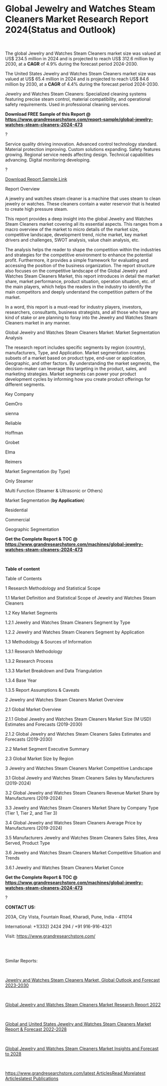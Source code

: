<h1>Global Jewelry and Watches Steam Cleaners Market Research Report 2024(Status and Outlook)</h1><br/><p>The global Jewelry and Watches Steam Cleaners market size was valued at US$ 234.5 million in 2024 and is projected to reach US$ 312.6 million by 2030, at a <strong>CAGR</strong> of 4.9% during the forecast period 2024-2030.</p>
 
 
 
 <p>The United States Jewelry and Watches Steam Cleaners market size was valued at US$ 65.4 million in 2024 and is projected to reach US$ 84.6 million by 2030, at a <strong>CAGR</strong> of 4.4% during the forecast period 2024-2030.</p>
 
 
 
 <p>Jewelry and Watches Steam Cleaners: Specialized cleaning systems featuring precise steam control, material compatibility, and operational safety requirements. Used in professional cleaning services.</p>
 
 
 
 <div><b>Download FREE Sample of this Report @ <a href="https://www.grandresearchstore.com/report-sample/global-jewelry-watches-steam-cleaners-2024-473">https://www.grandresearchstore.com/report-sample/global-jewelry-watches-steam-cleaners-2024-473</a></b></div>
 
 
 
 <p>? </p>
 
 
 
 <p>Service quality driving innovation. Advanced control technology standard. Material protection improving. Custom solutions expanding. Safety features growing. Regional service needs affecting design. Technical capabilities advancing. Digital monitoring developing.</p>
 
 
 
 <p>? </p>
 
 
 
 <p><a href="https://www.grandresearchstore.com/mr-admin/report-sample/global-jewelry-watches-steam-cleaners-2024-473">Download Report Sample Link</a></p>
 
 
 
 <p>Report Overview</p>
 
 
 
 <p>A jewelry and watches steam cleaner is a machine that uses steam to clean jewelry or watches. These cleaners contain a water reservoir that is heated to create high pressure steam.</p>
 
 
 
 <p>This report provides a deep insight into the global Jewelry and Watches Steam Cleaners market covering all its essential aspects. This ranges from a macro overview of the market to micro details of the market size, competitive landscape, development trend, niche market, key market drivers and challenges, SWOT analysis, value chain analysis, etc.</p>
 
 
 
 <p>The analysis helps the reader to shape the competition within the industries and strategies for the competitive environment to enhance the potential profit. Furthermore, it provides a simple framework for evaluating and accessing the position of the business organization. The report structure also focuses on the competitive landscape of the Global Jewelry and Watches Steam Cleaners Market, this report introduces in detail the market share, market performance, product situation, operation situation, etc. of the main players, which helps the readers in the industry to identify the main competitors and deeply understand the competition pattern of the market.</p>
 
 
 
 <p>In a word, this report is a must-read for industry players, investors, researchers, consultants, business strategists, and all those who have any kind of stake or are planning to foray into the Jewelry and Watches Steam Cleaners market in any manner.</p>
 
 
 
 <p>Global Jewelry and Watches Steam Cleaners Market: Market Segmentation Analysis</p>
 
 
 
 <p>The research report includes specific segments by region (country), manufacturers, Type, and Application. Market segmentation creates subsets of a market based on product type, end-user or application, Geographic, and other factors. By understanding the market segments, the decision-maker can leverage this targeting in the product, sales, and marketing strategies. Market segments can power your product development cycles by informing how you create product offerings for different segments.</p>
 
 
 
 <p>Key Company</p>
 
 
 
 <p>GemOro</p>
 
 
 
 <p>sienna</p>
 
 
 
 <p>Reliable</p>
 
 
 
 <p>Hoffman</p>
 
 
 
 <p>Grobet</p>
 
 
 
 <p>Elma</p>
 
 
 
 <p>Reimers</p>
 
 
 
 <p>Market Segmentation (by Type)</p>
 
 
 
 <p>Only Steamer</p>
 
 
 
 <p>Multi Function (Steamer & Ultrasonic or Others)</p>
 
 
 
 <p>Market Segmentation (<strong>by Application</strong>)</p>
 
 
 
 <p>Residential</p>
 
 
 
 <p>Commercial</p>
 
 
 
 <p>Geographic Segmentation</p>
 
 
 
 <div><b>Get the Complete Report & TOC @ <a href="https://www.grandresearchstore.com/machines/global-jewelry-watches-steam-cleaners-2024-473">https://www.grandresearchstore.com/machines/global-jewelry-watches-steam-cleaners-2024-473</a></b></div>
 
 
 
 <p><br />
 
 <b>Table of content</b></p>
 
 
 
 <p>Table of Contents<br />
 
 1 Research Methodology and Statistical Scope<br />
 
 1.1 Market Definition and Statistical Scope of Jewelry and Watches Steam Cleaners<br />
 
 1.2 Key Market Segments<br />
 
 1.2.1 Jewelry and Watches Steam Cleaners Segment by Type<br />
 
 1.2.2 Jewelry and Watches Steam Cleaners Segment by Application<br />
 
 1.3 Methodology & Sources of Information<br />
 
 1.3.1 Research Methodology<br />
 
 1.3.2 Research Process<br />
 
 1.3.3 Market Breakdown and Data Triangulation<br />
 
 1.3.4 Base Year<br />
 
 1.3.5 Report Assumptions & Caveats<br />
 
 2 Jewelry and Watches Steam Cleaners Market Overview<br />
 
 2.1 Global Market Overview<br />
 
 2.1.1 Global Jewelry and Watches Steam Cleaners Market Size (M USD) Estimates and Forecasts (2019-2030)<br />
 
 2.1.2 Global Jewelry and Watches Steam Cleaners Sales Estimates and Forecasts (2019-2030)<br />
 
 2.2 Market Segment Executive Summary<br />
 
 2.3 Global Market Size by Region<br />
 
 3 Jewelry and Watches Steam Cleaners Market Competitive Landscape<br />
 
 3.1 Global Jewelry and Watches Steam Cleaners Sales by Manufacturers (2019-2024)<br />
 
 3.2 Global Jewelry and Watches Steam Cleaners Revenue Market Share by Manufacturers (2019-2024)<br />
 
 3.3 Jewelry and Watches Steam Cleaners Market Share by Company Type (Tier 1, Tier 2, and Tier 3)<br />
 
 3.4 Global Jewelry and Watches Steam Cleaners Average Price by Manufacturers (2019-2024)<br />
 
 3.5 Manufacturers Jewelry and Watches Steam Cleaners Sales Sites, Area Served, Product Type<br />
 
 3.6 Jewelry and Watches Steam Cleaners Market Competitive Situation and Trends<br />
 
 3.6.1 Jewelry and Watches Steam Cleaners Market Conce</p>
 
 
 
 <div><b>Get the Complete Report & TOC @ <a href="https://www.grandresearchstore.com/machines/global-jewelry-watches-steam-cleaners-2024-473">https://www.grandresearchstore.com/machines/global-jewelry-watches-steam-cleaners-2024-473</a></b></div>
 
 
 
 <p>? </p>
 
 
 
 <p><b>CONTACT US:</b><br />
 
 203A, City Vista, Fountain Road, Kharadi, Pune, India - 411014<br />
 
 International: +1(332) 2424 294 / +91 916-916-4321<br />
 
 Visit: <a href="https://www.grandresearchstore.com/">https://www.grandresearchstore.com/</a><br />
 
 <br />
 
 <br />
 
 Similar Reports:<br />
 
 <br />
 
 <a href="https://www.grandresearchstore.com/machines/global-jewelry-watches-steam-cleaners-forecast-2023-2030-816">Jewelry and Watches Steam Cleaners Market, Global Outlook and Forecast 2023-2030</a><br />
 
 <br />
 
 <a href="https://www.grandresearchstore.com/machines/global-jewelry-watches-steam-cleaners-2022-462">Global Jewelry and Watches Steam Cleaners Market Research Report 2022</a><br />
 
 <br />
 
 <a href="https://www.grandresearchstore.com/machines/global-united-states-jewelry-watches-steam-cleaners-2022-2028-884">Global and United States Jewelry and Watches Steam Cleaners Market Report & Forecast 2022-2028</a><br />
 
 <br />
 
 <a href="https://www.grandresearchstore.com/machines/global-jewelry-watches-steam-cleaners-2028-950">Global Jewelry and Watches Steam Cleaners Market Insights and Forecast to 2028</a><br />
 
 <br />
 
 <a href="https://gyeongbokgung.com">https://www.grandresearchstore.com/</a><a href="https://hallyeomaritime.com">latest Articles</a><a href="https://jingwansa.com">Read More</a><a href="https://nguoiviet.jp/">latest Articles</a><a href="https://www.intelmarketresearch.com/">latest Publications</a></p>